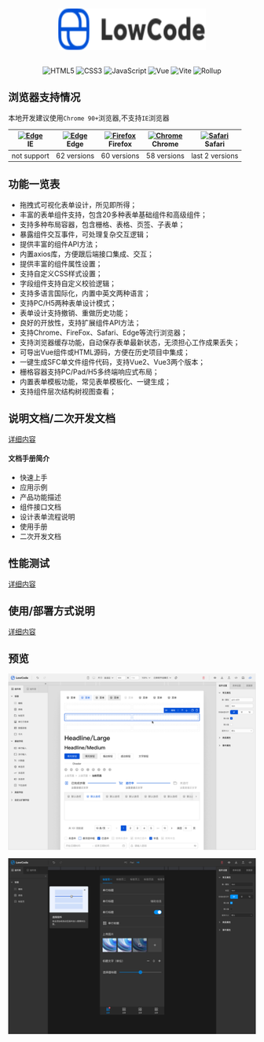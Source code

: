 <!--
 * @Description: 
 * @Author: wsy
 * @Date: 2023-10-27 14:38:24
 * @LastEditTime: 2023-10-27 21:30:28
 * @LastEditors: wsy
-->

<br/>
<div align="center">
  <img alt="lowCode Logo" width="300" height="84" src="https://raw.githubusercontent.com/wsypower/lowcode-from-design/f69d1816e0b1477f73be4bdb3517146a95892ab6/public/logo.svg">
  <br/>
  <br/>
   
  ![HTML5](https://img.shields.io/badge/-HTML5-red?logo=html5&logoColor=white) ![CSS3](https://img.shields.io/badge/-CSS3-blue?logo=css3&logoColor=white) ![JavaScript](https://img.shields.io/badge/-JavaScript-yellow?logo=javascript&logoColor=white) ![Vue](https://img.shields.io/badge/-Vue-34495e?logo=vue.js) ![Vite](https://img.shields.io/badge/-Vite-646cff?logo=vite&logoColor=white) ![Rollup](https://img.shields.io/badge/-Rollup-ef3335?logo=rollup.js&logoColor=white)
  
</div>

## 浏览器支持情况

本地开发建议使用`Chrome 90+`浏览器,不支持`IE`浏览器


| [<img src="https://raw.githubusercontent.com/alrra/browser-logos/master/src/edge/edge_48x48.png" alt=" Edge" width="24px" height="24px" />](http://godban.github.io/browsers-support-badges/)</br>IE | [<img src="https://raw.githubusercontent.com/alrra/browser-logos/master/src/edge/edge_48x48.png" alt=" Edge" width="24px" height="24px" />](http://godban.github.io/browsers-support-badges/)</br>Edge | [<img src="https://raw.githubusercontent.com/alrra/browser-logos/master/src/firefox/firefox_48x48.png" alt="Firefox" width="24px" height="24px" />](http://godban.github.io/browsers-support-badges/)</br>Firefox | [<img src="https://raw.githubusercontent.com/alrra/browser-logos/master/src/chrome/chrome_48x48.png" alt="Chrome" width="24px" height="24px" />](http://godban.github.io/browsers-support-badges/)</br>Chrome | [<img src="https://raw.githubusercontent.com/alrra/browser-logos/master/src/safari/safari_48x48.png" alt="Safari" width="24px" height="24px" />](http://godban.github.io/browsers-support-badges/)</br>Safari |
| :--------------------------------------------------------------------------------------------------------------------------------------------------------------------------------------------------: | :----------------------------------------------------------------------------------------------------------------------------------------------------------------------------------------------------: | :---------------------------------------------------------------------------------------------------------------------------------------------------------------------------------------------------------------: | :-----------------------------------------------------------------------------------------------------------------------------------------------------------------------------------------------------------: | :-----------------------------------------------------------------------------------------------------------------------------------------------------------------------------------------------------------: |
|                                                                                             not support                                                                                              |                                                                                              62 versions                                                                                               |                                                                                                    60 versions                                                                                                    |                                                                                                  58 versions                                                                                                  |                                                                                                last 2 versions                                                                                                |

## 功能一览表

- 拖拽式可视化表单设计，所见即所得；
- 丰富的表单组件支持，包含20多种表单基础组件和高级组件；
- 支持多种布局容器，包含栅格、表格、页签、子表单；
- 暴露组件交互事件，可处理复杂交互逻辑；
- 提供丰富的组件API方法；
- 内置axios库，方便跟后端接口集成、交互；
- 提供丰富的组件属性设置；
- 支持自定义CSS样式设置；
- 字段组件支持自定义校验逻辑；
- 支持多语言国际化，内置中英文两种语言；
- 支持PC/H5两种表单设计模式；
- 表单设计支持撤销、重做历史功能；
- 良好的开放性，支持扩展组件API方法；
- 支持Chrome、FireFox、Safari、Edge等流行浏览器；
- 支持浏览器缓存功能，自动保存表单最新状态，无须担心工作成果丢失；
- 可导出Vue组件或HTML源码，方便在历史项目中集成；
- 一键生成SFC单文件组件代码，支持Vue2、Vue3两个版本；
- 栅格容器支持PC/Pad/H5多终端响应式布局；
- 内置表单模板功能，常见表单模板化、一键生成；
- 支持组件层次结构树视图查看；


## 说明文档/二次开发文档

[详细内容](https://docs.srdcloud.cn/docs/473QyXa7ZatnnJ3w?)

#### 文档手册简介

- 快速上手
- 应用示例
- 产品功能描述
- 组件接口文档
- 设计表单流程说明
- 使用手册
- 二次开发文档

## 性能测试

[详细内容](https://docs.srdcloud.cn/docs/473QyXa7ZatnnJ3w?)

## 使用/部署方式说明

[详细内容](https://docs.srdcloud.cn/docs/473QyXa7ZatnnJ3w?)

## 预览
  [![license](https://github.com/wsypower/lowcode-from-design/blob/master/public/Light-2.png?raw=true)](LICENSE)

  [![license](https://github.com/wsypower/lowcode-from-design/blob/master/public/Dark.png?raw=true)](LICENSE)

